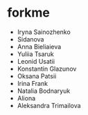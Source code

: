 # forkme

- Iryna Sainozhenko
- Sidanova
- Anna Bieliaieva
- Yuliia Tsaruk
- Leonid Usatii
- Konstantin Glazunov
- Oksana Patsii
- Irina Frank
- Natalia Bodnaryuk
- Aliona
- Aleksandra Trimailova